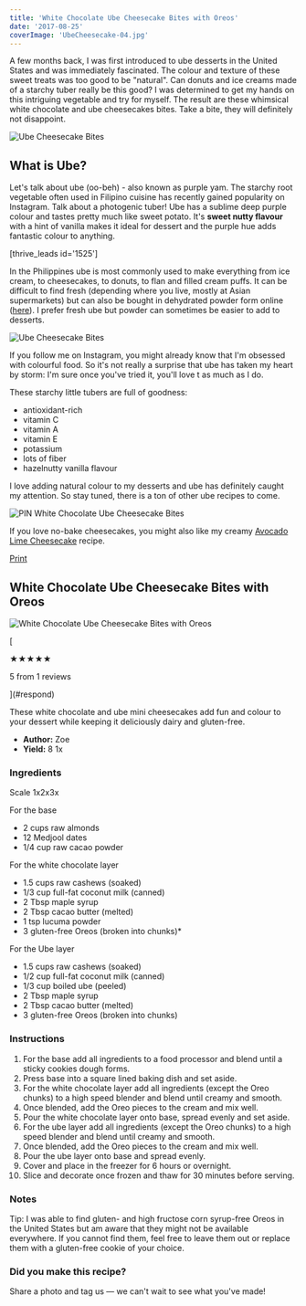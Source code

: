 ```yaml
---
title: 'White Chocolate Ube Cheesecake Bites with Oreos'
date: '2017-08-25'
coverImage: 'UbeCheesecake-04.jpg'
---
```


A few months back, I was first introduced to ube desserts in the United States and was immediately fascinated. The colour and texture of these sweet treats was too good to be "natural". Can donuts and ice creams made of a starchy tuber really be this good? I was determined to get my hands on this intriguing vegetable and try for myself. The result are these whimsical white chocolate and ube cheesecakes bites. Take a bite, they will definitely not disappoint.

![Ube Cheesecake Bites](images/UbeCheesecake-03.jpg)

## What is Ube?

Let's talk about ube (oo-beh) - also known as purple yam. The starchy root vegetable often used in Filipino cuisine has recently gained popularity on Instagram. Talk about a photogenic tuber! Ube has a sublime deep purple colour and tastes pretty much like sweet potato. It's **sweet nutty flavour** with a hint of vanilla makes it ideal for dessert and the purple hue adds fantastic colour to anything.

\[thrive_leads id='1525'\]

In the Philippines ube is most commonly used to make everything from ice cream, to cheesecakes, to donuts, to flan and filled cream puffs. It can be difficult to find fresh (depending where you live, mostly at Asian supermarkets) but can also be bought in dehydrated powder form online ([here](https://www.ebay.com.au/i/152781315751?chn=ps)). I prefer fresh ube but powder can sometimes be easier to add to desserts.

![Ube Cheesecake Bites](images/UbeCheesecake-08.jpg)

If you follow me on Instagram, you might already know that I'm obsessed with colourful food. So it's not really a surprise that ube has taken my heart by storm: I'm sure once you've tried it, you'll love t as much as I do.

These starchy little tubers are full of goodness:

- antioxidant-rich
- vitamin C
- vitamin A
- vitamin E
- potassium
- lots of fiber
- hazelnutty vanilla flavour

I love adding natural colour to my desserts and ube has definitely caught my attention. So stay tuned, there is a ton of other ube recipes to come.

![PIN White Chocolate Ube Cheesecake Bites](images/PIN-White-Chocolate-and-Ube-Cheesecakes.jpg)

If you love no-bake cheesecakes, you might also like my creamy [Avocado Lime Cheesecake](https://www.wildblend.co/avocado-lime-cheesecake/) recipe.

[Print](http://localhost:10003/ube-cheesecake-bites/print/903/)

## White Chocolate Ube Cheesecake Bites with Oreos

![White Chocolate Ube Cheesecake Bites with Oreos](images/ube-cheesecake-bites-schema.jpg)

[

★★★★★

5 from 1 reviews

](#respond)

These white chocolate and ube mini cheesecakes add fun and colour to your dessert while keeping it deliciously dairy and gluten-free.

- **Author:** Zoe
- **Yield:** 8 1x

### Ingredients

Scale 1x2x3x

For the base

- 2 cups raw almonds
- 12 Medjool dates
- 1/4 cup raw cacao powder

For the white chocolate layer

- 1.5 cups raw cashews (soaked)
- 1/3 cup full-fat coconut milk (canned)
- 2 Tbsp maple syrup
- 2 Tbsp cacao butter (melted)
- 1 tsp lucuma powder
- 3 gluten-free Oreos (broken into chunks)\*

For the Ube layer

- 1.5 cups raw cashews (soaked)
- 1/2 cup full-fat coconut milk (canned)
- 1/3 cup boiled ube (peeled)
- 2 Tbsp maple syrup
- 2 Tbsp cacao butter (melted)
- 3 gluten-free Oreos (broken into chunks)

### Instructions

1. For the base add all ingredients to a food processor and blend until a sticky cookies dough forms.
2. Press base into a square lined baking dish and set aside.
3. For the white chocolate layer add all ingredients (except the Oreo chunks) to a high speed blender and blend until creamy and smooth.
4. Once blended, add the Oreo pieces to the cream and mix well.
5. Pour the white chocolate layer onto base, spread evenly and set aside.
6. For the ube layer add all ingredients (except the Oreo chunks) to a high speed blender and blend until creamy and smooth.
7. Once blended, add the Oreo pieces to the cream and mix well.
8. Pour the ube layer onto base and spread evenly.
9. Cover and place in the freezer for 6 hours or overnight.
10. Slice and decorate once frozen and thaw for 30 minutes before serving.

### Notes

Tip: I was able to find gluten- and high fructose corn syrup-free Oreos in the United States but am aware that they might not be available everywhere. If you cannot find them, feel free to leave them out or replace them with a gluten-free cookie of your choice.

### Did you make this recipe?

Share a photo and tag us — we can't wait to see what you've made!

<script type="text/javascript">(function(){ var buttonClass = 'tasty-recipes-scale-button', buttonActiveClass = 'tasty-recipes-scale-button-active', buttons = document.querySelectorAll('.tasty-recipes-scale-button'); if ( ! buttons ) { return; } /* frac.js (C) 2012-present SheetJS -- http://sheetjs.com */ /* bothEquals() avoids use of &&, which gets prettified by WordPress. */ var bothEquals = function( d1, d2, D ) { var ret = 0; if (d1<=D) { ret++; } if (d2<=D) { ret++; } return ret === 2; }; var frac=function frac(x,D,mixed){var n1=Math.floor(x),d1=1;var n2=n1+1,d2=1;if(x!==n1)while(bothEquals(d1,d2,D)){var m=(n1+n2)/(d1+d2);if(x===m){if(d1+d2<=D){d1+=d2;n1+=n2;d2=D+1}else if(d1>d2)d2=D+1;else d1=D+1;break}else if(x<m){n2=n1+n2;d2=d1+d2}else{n1=n1+n2;d1=d1+d2}}if(d1>D){d1=d2;n1=n2}if(!mixed)return[0,n1,d1];var q=Math.floor(n1/d1);return[q,n1-q*d1,d1]};frac.cont=function cont(x,D,mixed){var sgn=x<0?-1:1;var B=x*sgn;var P_2=0,P_1=1,P=0;var Q_2=1,Q_1=0,Q=0;var A=Math.floor(B);while(Q_1<D){A=Math.floor(B);P=A*P_1+P_2;Q=A*Q_1+Q_2;if(B-A<5e-8)break;B=1/(B-A);P_2=P_1;P_1=P;Q_2=Q_1;Q_1=Q}if(Q>D){if(Q_1>D){Q=Q_2;P=P_2}else{Q=Q_1;P=P_1}}if(!mixed)return[0,sgn*P,Q];var q=Math.floor(sgn*P/Q);return[q,sgn*P-q*Q,Q]}; buttons.forEach(function(button){ button.addEventListener('click', function(event){ event.preventDefault(); var recipe = event.target.closest('.tasty-recipes'); if ( ! recipe ) { return; } var otherButtons = recipe.querySelectorAll('.' + buttonClass); otherButtons.forEach(function(bt){ bt.classList.remove(buttonActiveClass); }); button.classList.add(buttonActiveClass); <div></div> /* Scales all scalable amounts. */ var scalables = recipe.querySelectorAll('span[data-amount]'); var buttonAmount = parseFloat( button.dataset.amount ); scalables.forEach(function(scalable){ var amount = parseFloat( scalable.dataset.amount ) * buttonAmount; if ( parseFloat( amount ) !== parseInt( amount ) ) { var amountArray = frac.cont( amount, 9, true ); var newAmount = ''; if ( amountArray[1] !== 0 ) { newAmount = amountArray[1] + '/' + amountArray[2]; } if ( newAmount ) { newAmount = ' ' + newAmount; } if ( amountArray[0] ) { newAmount = amountArray[0] + newAmount; } amount = newAmount; } if ( typeof scalable.dataset.unit !== 'undefined' ) { amount += ' ' + scalable.dataset.unit; } scalable.innerText = amount; }); /* Appends " (x2)" indicator. */ var nonNumerics = recipe.querySelectorAll('[data-has-non-numeric-amount]'); nonNumerics.forEach(function(nonNumeric){ var indicator = nonNumeric.querySelector('span[data-non-numeric-label]'); if ( indicator ) { nonNumeric.removeChild(indicator); } if ( 1 !== buttonAmount ) { var indicator = document.createElement('span'); indicator.setAttribute('data-non-numeric-label', true); var text = document.createTextNode(' (x' + buttonAmount + ')'); indicator.appendChild(text); nonNumeric.appendChild(indicator); } }); }); }); }()); <div></div></script>
